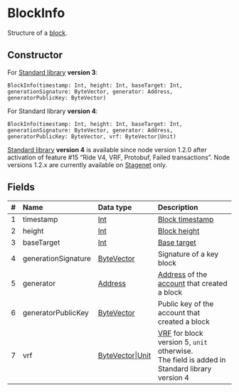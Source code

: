 # BlockInfo

Structure of a [block](/en/blockchain/block).

## Constructor

For [Standard library](/en/ride/script/standard-library) **version 3**:

``` ride
BlockInfo(timestamp: Int, height: Int, baseTarget: Int, generationSignature: ByteVector, generator: Address, generatorPublicKey: ByteVector)
```

For Standard library **version 4**:

``` ride
BlockInfo(timestamp: Int, height: Int, baseTarget: Int, generationSignature: ByteVector, generator: Address, generatorPublicKey: ByteVector, vrf: ByteVector|Unit)
```

[Standard library](/en/ride/script/standard-library) **version 4** is available since node version 1.2.0 after activation of feature #15 “Ride V4, VRF, Protobuf, Failed transactions”. Node versions 1.2.x are currently available on [Stagenet](/en/blockchain/blockchain-network/stage-network) only.

## Fields

|   #   | Name | Data type | Description |
| :--- | :--- | :--- | :--- |
| 1 | timestamp | [Int](/en/ride/data-types/int) | [Block timestamp](/en/blockchain/block/block-timestamp) |
| 2 | height | [Int](/en/ride/data-types/int) | [Block height](/en/blockchain/block/block-height) |
| 3 | baseTarget | [Int](/en/ride/data-types/int) | [Base target](/en/blockchain/block/block-generation/base-target) |
| 4 | generationSignature | [ByteVector](/en/ride/data-types/byte-vector) | Signature of a key block |
| 5 | generator | [Address](/en/ride/structures/common-structures/address) | [Address](/en/blockchain/account/address) of the [account](/en/blockchain/account) that created a block |
| 6 | generatorPublicKey | [ByteVector](/en/ride/data-types/byte-vector) | Public key of the account that created a block |
| 7 | vrf | [ByteVector](/en/ride/data-types/byte-vector)&#124;[Unit](/en/ride/data-types/byte-vector) | [VRF](/en/blockchain/block/block-generation/generation-signature) for block version 5, `unit` otherwise.<br>The field is added in Standard library version 4 |
